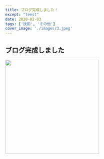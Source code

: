 ```yaml
---
title: ブログ完成しました！
except: "teest"
date: 2020-02-03
tags: ['技術', 'その他']
cover_image: './images/3.jpeg'
---
```


## ブログ完成しました


  <img src="https://images.unsplash.com/photo-1569025743873-ea3a9ade89f9?ixlib=rb-1.2.1&ixid=eyJhcHBfaWQiOjEyMDd9&auto=format&fit=crop&w=1650&q=80" width="300">